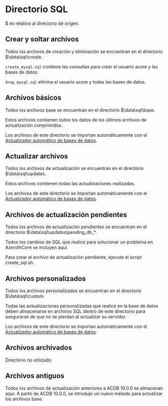 # Directorio SQL

$ es relativo al directorio de origen.

## Crear y soltar archivos

Todos los archivos de creación y eliminación se encuentran en el directorio $\data\sql\create\.

`create_mysql.sql` contiene las consultas para crear el usuario acore y las bases de datos.

`drop_mysql.sql` elimina el usuario acore y todas las bases de datos.

## Archivos básicos

Todos los archivos base se encuentran en el directorio $\data\sql\base\.

Estos archivos contienen todos los datos de los últimos archivos de actualización comprimidos.

Los archivos de este directorio se importan automáticamente con el [Actualizador automático de bases de datos](database-installation#actualizador-automático-de-bases-de-datos).

## Actualizar archivos

Todos los archivos de actualización se encuentran en el directorio $\data\sql\updates\.

Estos archivos contienen todas las actualizaciones realizadas.

Los archivos de este directorio se importan automáticamente con el [Actualizador automático de bases de datos](database-installation#actualizador-automático-de-bases-de-datos).

## Archivos de actualización pendientes

Todos los archivos de actualización pendientes se encuentran en el directorio $\data\sql\updates\pending_db_*\.

Todos los cambios de SQL que realice para solucionar un problema en AzerothCore se incluyen aquí.

Para crear el archivo de actualización pendiente, ejecute el script create_sql.sh.

## Archivos personalizados

Todos los archivos personalizados se encuentran en el directorio $\data\sql\custom\.

Todas las actualizaciones personalizadas que realice en la base de datos deben almacenarse en archivos SQL dentro de este directorio para asegurarse de que no se pierdan al actualizar su servidor.

Los archivos de este directorio se importan automáticamente con el [Actualizador automático de bases de datos](database-installation#actualizador-automático-de-bases-de-datos).

## Archivos archivados

Directorio no utilizado.

## Archivos antiguos

Todos los archivos de actualización anteriores a ACDB 10.0.0 se almacenan aquí. A partir de ACDB 10.0.0, se introdujo un nuevo método para actualizar los archivos base.
